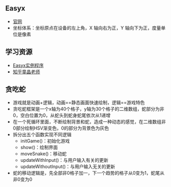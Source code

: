 ## Easyx

- [官网](https://easyx.cn/)
- 坐标体系：坐标原点在设备的左上角，X 轴向右为正，Y 轴向下为正，度量单位是像素

## 学习资源

- [Easyx实例程序](https://codebus.cn/)
- [知乎童晶老师](https://www.zhihu.com/people/tongjingHHU)

## 贪吃蛇

- 游戏就是动画+逻辑，动画==静态画面快速绘制，逻辑\==游戏特色
- 贪吃蛇框架是一个x轴为40个格子，y轴为30个格子的二维数组，蛇部分为非0，空白位置为0，从蛇头到蛇身蛇尾依次从1递增
- 在一个死循环里面，不断绘制背景和蛇，造成一种动态的感觉，在二维数组非0部分绘制HSV渐变色，0的部分为背景色为灰色
- 拆分出五个函数实现不同逻辑
  - initGame()：初始化游戏
  - show()：绘制界面
  - moveSnake()：移动蛇
  - updateWithInput()：与用户输入有关的更新
  - updateWithoutInput()：与用户输入无关的更新
- 蛇的移动逻辑是，先全部非0格子加一，下一个趋势的格子从0变为1，蛇尾从非0变为0
